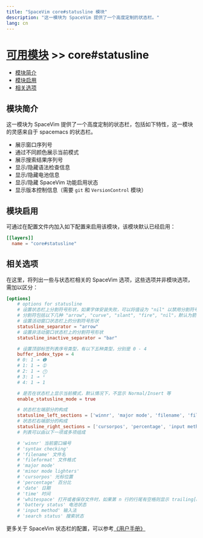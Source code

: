 ```yaml
---
title: "SpaceVim core#statusline 模块"
description: "这一模块为 SpaceVim 提供了一个高度定制的状态栏。"
lang: cn
---
```


# [可用模块](../) >> core#statusline

<!-- vim-markdown-toc GFM -->

- [模块简介](#模块简介)
- [模块启用](#模块启用)
- [相关选项](#相关选项)

<!-- vim-markdown-toc -->

## 模块简介

这一模块为 SpaceVim 提供了一个高度定制的状态栏，包括如下特性，这一模块的灵感来自于 spacemacs 的状态栏。

- 展示窗口序列号
- 通过不同颜色展示当前模式
- 展示搜索结果序列号
- 显示/隐藏语法检查信息
- 显示/隐藏电池信息
- 显示/隐藏 SpaceVim 功能启用状态
- 显示版本控制信息（需要 `git` 和 `VersionControl` 模块）


## 模块启用

可通过在配置文件内加入如下配置来启用该模块，该模块默认已经启用：

```toml
[[layers]]
  name = "core#statusline"
```

## 相关选项

在这里，将列出一些与状态栏相关的 SpaceVim 选项，这些选项并非模块选项，需加以区分：

```toml
[options]
    # options for statusline
    # 设置状态栏上分割符号形状，如果字体安装失败，可以将值设为 "nil" 以禁用分割符号，
    # 分割符包括以下几种 "arrow", "curve", "slant", "fire", "nil"，默认为箭头 "arrow"
    # 设置活动窗口状态栏上的分割符号形状
    statusline_separator = "arrow"
    # 设置非活动窗口状态栏上的分割符号形状
    statusline_inactive_separator = "bar"

    # 设置顶部标签列表序号类型，有以下五种类型，分别是 0 - 4
    buffer_index_type = 4
    # 0: 1 ➛ ➊
    # 1: 1 ➛ ➀
    # 2: 1 ➛ ⓵
    # 3: 1 ➛ ¹
    # 4: 1 ➛ 1

    # 是否在状态栏上显示当前模式，默认情况下，不显示 Normal/Insert 等
    enable_statusline_mode = true

    # 状态栏左端部分的构成
    statusline_left_sections = ['winnr', 'major mode', 'filename', 'fileformat', 'minor mode lighters', 'version control info', 'search status']
    # 状态栏右端部分的构成
    statusline_right_sections = ['cursorpos', 'percentage', 'input method', 'date', 'time']
    # 列表可以由以下一项或多项组成

    # 'winnr' 当前窗口编号
    # 'syntax checking'
    # 'filename' 文件名
    # 'fileformat' 文件格式
    # 'major mode'
    # 'minor mode lighters'
    # 'cursorpos' 光标位置
    # 'percentage' 百分比
    # 'date' 日期
    # 'time' 时间
    # 'whitespace' 打开或者保存文件时，如果第 n 行的行尾有空格则显示 trailing[n]，并不能实时显示出行尾有空格的行号。
    # 'battery status' 电池状态
    # 'input method' 输入法
    # 'search status' 搜索状态
```

更多关于 SpaceVim 状态栏的配置，可以参考[《用户手册》](../../../documentation/#状态栏)
